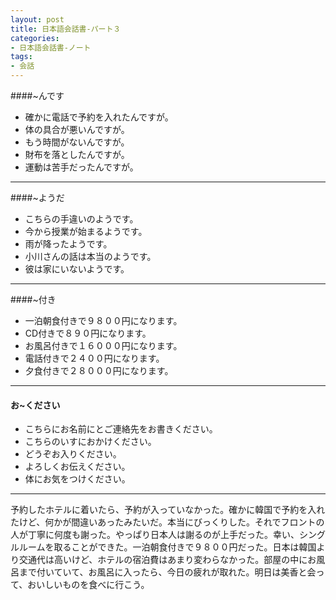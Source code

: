 ```yaml
---
layout: post
title: 日本語会話書-パート３
categories:
- 日本語会話書-ノート
tags:
- 会話
---
```

####~んです
* 確かに電話で予約を入れたんですが。
* 体の具合が悪いんですが。
* もう時間がないんですが。
* 財布を落としたんですが。
* 運動は苦手だったんですが。

---
####~ようだ
* こちらの手違いのようです。
* 今から授業が始まるようです。
* 雨が降ったようです。
* 小川さんの話は本当のようです。
* 彼は家にいないようです。

---
####~付き
* 一泊朝食付きで９８００円になります。
* CD付きで８９０円になります。
* お風呂付きで１６０００円になります。
* 電話付きで２４００円になります。
* 夕食付きで２８０００円になります。

---
#### お~ください
* こちらにお名前にとご連絡先をお書きください。
* こちらのいすにおかけください。
* どうぞお入りください。
* よろしくお伝えください。
* 体にお気をつけください。

---
予約したホテルに着いたら、予約が入っていなかった。確かに韓国で予約を入れたけど、何かが間違いあったみたいだ。本当にびっくりした。それでフロントの人が丁寧に何度も謝った。やっぱり日本人は謝るのが上手だった。幸い、シングルルームを取ることができた。一泊朝食付きで９８００円だった。日本は韓国より交通代は高いけど、ホテルの宿泊費はあまり変わらなかった。部屋の中にお風呂まで付いていて、お風呂に入ったら、今日の疲れが取れた。明日は美香と会って、おいしいものを食べに行こう。

